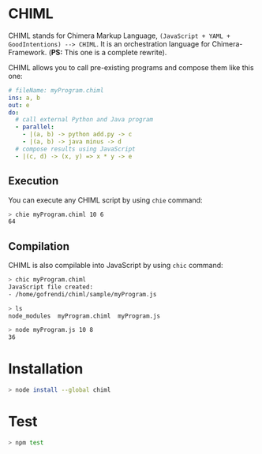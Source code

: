 # CHIML

CHIML stands for Chimera Markup Language, `(JavaScript + YAML + GoodIntentions) --> CHIML`. It is an orchestration language for Chimera-Framework. (__PS:__ This one is a complete rewrite).

CHIML allows you to call pre-existing programs and compose them like this one:

```yaml
# fileName: myProgram.chiml
ins: a, b
out: e
do:
  # call external Python and Java program
  - parallel:
    - |(a, b) -> python add.py -> c
    - |(a, b) -> java minus -> d
  # compose results using JavaScript
  - |(c, d) -> (x, y) => x * y -> e
```

## Execution

You can execute any CHIML script by using `chie` command:

```bash
> chie myProgram.chiml 10 6
64
```

## Compilation

CHIML is also compilable into JavaScript by using `chic` command:

```bash
> chic myProgram.chiml
JavaScript file created:
- /home/gofrendi/chiml/sample/myProgram.js

> ls
node_modules  myProgram.chiml  myProgram.js

> node myProgram.js 10 8
36
```

# Installation

```bash
> node install --global chiml
```

# Test

```bash
> npm test
```
